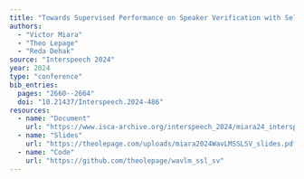 ```yaml
---
title: "Towards Supervised Performance on Speaker Verification with Self-Supervised Learning by Leveraging Large-Scale ASR Models"
authors:
  - "Victor Miara"
  - "Theo Lepage"
  - "Reda Dehak"
source: "Interspeech 2024"
year: 2024
type: "conference"
bib_entries:
  pages: "2660--2664"
  doi: "10.21437/Interspeech.2024-486"
resources:
  - name: "Document"
    url: "https://www.isca-archive.org/interspeech_2024/miara24_interspeech.pdf"
  - name: "Slides"
    url: "https://theolepage.com/uploads/miara2024WavLMSSLSV_slides.pdf"
  - name: "Code"
    url: "https://github.com/theolepage/wavlm_ssl_sv"
---
```

